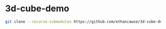 # 3d-cube-demo

```bash
git clone --recurse-submodules https://github.com/ethancawse/3d-cube-demo.git